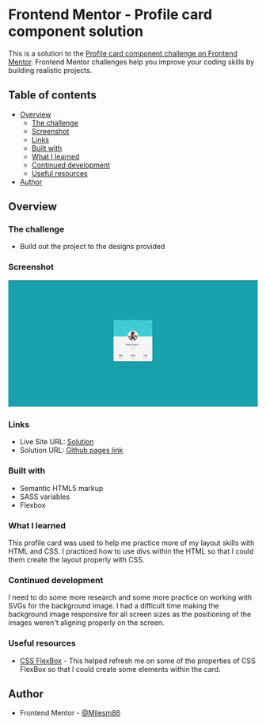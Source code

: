 # Frontend Mentor - Profile card component solution

This is a solution to the [Profile card component challenge on Frontend Mentor](https://www.frontendmentor.io/challenges/profile-card-component-cfArpWshJ). Frontend Mentor challenges help you improve your coding skills by building realistic projects.

## Table of contents

- [Overview](#overview)
  - [The challenge](#the-challenge)
  - [Screenshot](#screenshot)
  - [Links](#links)
  - [Built with](#built-with)
  - [What I learned](#what-i-learned)
  - [Continued development](#continued-development)
  - [Useful resources](#useful-resources)
- [Author](#author)

## Overview

### The challenge

- Build out the project to the designs provided

### Screenshot

![](./images/profile-card.JPG)

### Links

- Live Site URL: [Solution](https://milesm86.github.io/profile_card_fm/)
- Solution URL: [Github pages link](https://www.frontendmentor.io/solutions/profile-card-using-css-flexbox--7up-YlJkU)

### Built with

- Semantic HTML5 markup
- SASS variables
- Flexbox

### What I learned

This profile card was used to help me practice more of my layout skills with HTML and CSS. I practiced how to use divs within the HTML so that I could them create the layout properly with CSS.

### Continued development

I need to do some more research and some more practice on working with SVGs for the background image. I had a difficult time making the background image responsive for all screen sizes as the positioning of the images weren't aligning properly on the screen.

### Useful resources

- [CSS FlexBox](https://css-tricks.com/snippets/css/a-guide-to-flexbox/) - This helped refresh me on some of the properties of CSS FlexBox so that I could create some elements within the card.

## Author

- Frontend Mentor - [@Milesm86](https://www.frontendmentor.io/profile/Milesm86)
